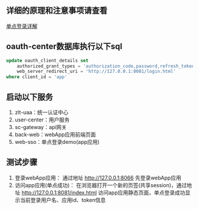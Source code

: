 ## **详细的原理和注意事项请查看**
[单点登录详解](https://www.kancloud.cn/zlt2000/microservices-platform/1515193)



## oauth-center数据库执行以下sql
```sql
update oauth_client_details set 
    authorized_grant_types = 'authorization_code,password,refresh_token', 
    web_server_redirect_uri = 'http://127.0.0.1:8081/login.html'
where client_id = 'app'
```



## 启动以下服务

1. zlt-uaa：统一认证中心
2. user-center：用户服务
3. sc-gateway：api网关
4. back-web：webApp应用前端页面
5. web-sso：单点登录demo(app应用)



## 测试步骤

1. 登录webApp应用：
    通过地址 http://127.0.0.1:8066 先登录webApp应用
2. 访问app应用(单点成功)：
   在浏览器打开一个新的页签(共享session)，通过地址 http://127.0.0.1:8081/index.html 访问app应用静态页面，单点登录成功显示当前登录用户名、应用id、token信息